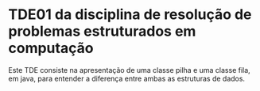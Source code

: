 # TDE01 da disciplina de resolução de problemas estruturados em computação
Este TDE consiste na apresentação de uma classe pilha e uma classe fila, em java, para entender a diferença entre ambas as estruturas de dados.
